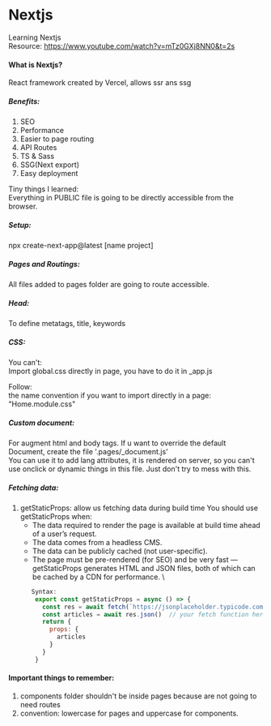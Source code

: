 # Nextjs
  Learning Nextjs \
  Resource: https://www.youtube.com/watch?v=mTz0GXj8NN0&t=2s 

#### What is Nextjs?
React framework created by Vercel, allows ssr ans ssg 

##### Benefits: 
1. SEO
2. Performance
3. Easier to page routing
4. API Routes
5. TS & Sass
6. SSG(Next export)
7. Easy deployment

Tiny things I learned: \
Everything in PUBLIC file is going to be directly accessible from the browser.

##### Setup:
  npx create-next-app@latest [name project]

##### Pages and Routings:
  All files added to pages folder are going to route accessible.
  
##### Head:
  To define metatags, title, keywords 

##### CSS:
  You can't: \
  Import global.css directly in page, you have to do it in _app.js 

  Follow: \
  the name convention if you want to import directly in a page: "Home.module.css" 
  
##### Custom document:
  For augment html and body tags. If u want to override the default Document, create the file '.pages/_document.js' \
  You can use it to add lang attributes, it is rendered on server, so you can't use onclick or dynamic things in this file. Just don't try to mess with this.
 
 ##### Fetching data:
  1. getStaticProps: allow us fetching data during build time
      You should use getStaticProps when:
        - The data required to render the page is available at build time ahead of a user’s request.
        - The data comes from a headless CMS.
        - The data can be publicly cached (not user-specific).
        - The page must be pre-rendered (for SEO) and be very fast — getStaticProps generates HTML and JSON files, both of which can be cached by a CDN for performance. \
      ```js
         Syntax: 
          export const getStaticProps = async () => {	
            const res = await fetch(`https://jsonplaceholder.typicode.com/posts?_limit=6`)
            const articles = await res.json()  // your fetch function here 
            return {
              props: {
                articles
              }
            }
          }
      ```

#### Important things to remember:
1. components folder shouldn't be inside pages because are not going to need routes
2. convention: lowercase for pages and uppercase for components.
